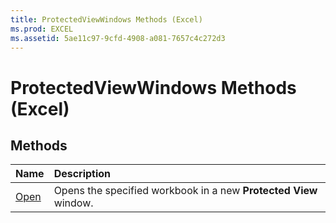 ```yaml
---
title: ProtectedViewWindows Methods (Excel)
ms.prod: EXCEL
ms.assetid: 5ae11c97-9cfd-4908-a081-7657c4c272d3
---
```



# ProtectedViewWindows Methods (Excel)

## Methods



|**Name**|**Description**|
|:-----|:-----|
|[Open](protectedviewwindows-open-method-excel.md)|Opens the specified workbook in a new  **Protected View** window.|

